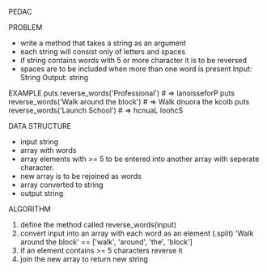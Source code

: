 PEDAC

PROBLEM
- write a method that takes a string as an argument
- each string will consist only of letters and spaces
- if string contains words with 5 or more character it is to be reversed
- spaces are to be included when more than one word is present
Input: String
Output: string

EXAMPLE
puts reverse_words('Professional')          # => lanoisseforP
puts reverse_words('Walk around the block') # => Walk dnuora the kcolb
puts reverse_words('Launch School')         # => hcnuaL loohcS


DATA STRUCTURE
- input string
- array with words
- array elements with >= 5 to be entered into another array with seperate character.
- new array is to be rejoined as words
- array converted to string
- output string



ALGORITHM
1. define the method called reverse_words(input)
2. convert input into an array with each word as an element (.split)
    'Walk around the block' == ['walk', 'around', 'the', 'block']
3. if an element contains >= 5 characters reverse it
4. join the new array to return new string

